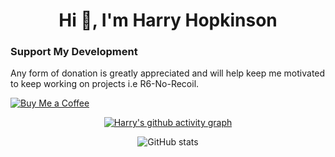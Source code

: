 <h1 align="center">Hi 👋, I'm Harry Hopkinson</h1>

### Support My Development

Any form of donation is greatly appreciated and will help keep me motivated to keep working on projects i.e R6-No-Recoil.

[![Buy Me a Coffee](https://img.shields.io/badge/buymeacoffee-donate-yellow)](https://www.buymeacoffee.com/HarryHopkinson)

<div align="center">
  
  [![Harry's github activity graph](https://github-readme-activity-graph.vercel.app/graph?username=Harry-Hopkinson&theme=gruvbox)](https://github.com/ashutosh00710/github-readme-activity-graph)
  
  ![GitHub stats](https://github-readme-stats.vercel.app/api?username=Harry-Hopkinson&show_icons=true&theme=gruvbox)
 
</div>

